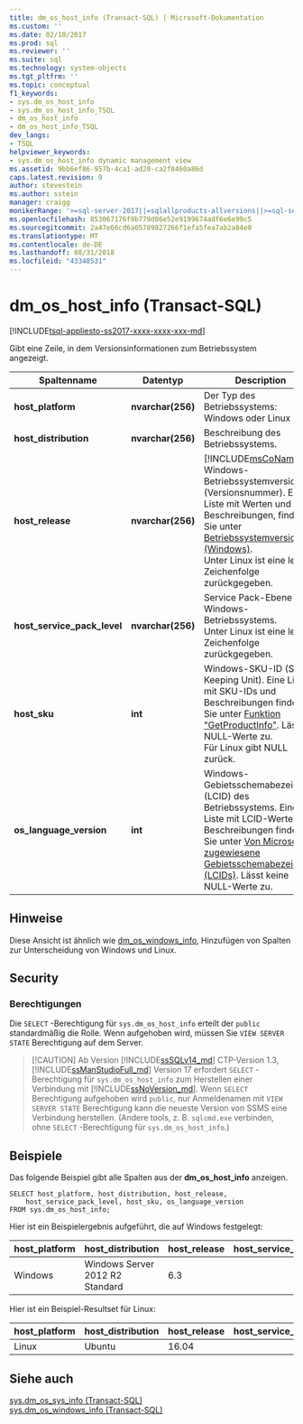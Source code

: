 ```yaml
---
title: dm_os_host_info (Transact-SQL) | Microsoft-Dokumentation
ms.custom: ''
ms.date: 02/10/2017
ms.prod: sql
ms.reviewer: ''
ms.suite: sql
ms.technology: system-objects
ms.tgt_pltfrm: ''
ms.topic: conceptual
f1_keywords:
- sys.dm_os_host_info
- sys.dm_os_host_info_TSQL
- dm_os_host_info
- dm_os_host_info_TSQL
dev_langs:
- TSQL
helpviewer_keywords:
- sys.dm_os_host_info dynamic management view
ms.assetid: 9bb6ef86-957b-4ca1-ad20-ca2f8460a86d
caps.latest.revision: 9
author: stevestein
ms.author: sstein
manager: craigg
monikerRange: '>=sql-server-2017||=sqlallproducts-allversions||>=sql-server-linux-2017||=azuresqldb-mi-current'
ms.openlocfilehash: 853067176f9b779d86e52e9199674adf6e6e99c5
ms.sourcegitcommit: 2a47e66cd6a05789827266f1efa5fea7ab2a84e0
ms.translationtype: MT
ms.contentlocale: de-DE
ms.lasthandoff: 08/31/2018
ms.locfileid: "43348531"
---
```

# <a name="sysdmoshostinfo-transact-sql"></a>dm_os_host_info (Transact-SQL)
[!INCLUDE[tsql-appliesto-ss2017-xxxx-xxxx-xxx-md](../../includes/tsql-appliesto-ss2017-xxxx-xxxx-xxx-md.md)]

Gibt eine Zeile, in dem Versionsinformationen zum Betriebssystem angezeigt.  
  
|Spaltenname |Datentyp |Description |  
|-----------------|---------------|-----------------|  
|**host_platform** |**nvarchar(256)** |Der Typ des Betriebssystems: Windows oder Linux |
|**host_distribution** |**nvarchar(256)** |Beschreibung des Betriebssystems. |
|**host_release**|**nvarchar(256)**|[!INCLUDE[msCoName](../../includes/msconame-md.md)] Windows-Betriebssystemversion (Versionsnummer). Eine Liste mit Werten und Beschreibungen, finden Sie unter [Betriebssystemversion (Windows)](/windows/desktop/SysInfo/operating-system-version). <br> Unter Linux ist eine leere Zeichenfolge zurückgegeben. |  
|**host_service_pack_level**|**nvarchar(256)**|Service Pack-Ebene des Windows-Betriebssystems. <br> Unter Linux ist eine leere Zeichenfolge zurückgegeben. |  
|**host_sku**|**int**|Windows-SKU-ID (Stock Keeping Unit). Eine Liste mit SKU-IDs und Beschreibungen finden Sie unter [Funktion "GetProductInfo"](http://msdn.microsoft.com/library/ms724358.aspx). Lässt NULL-Werte zu. <br> Für Linux gibt NULL zurück. |  
|**os_language_version**|**int**|Windows-Gebietsschemabezeichner (LCID) des Betriebssystems. Eine Liste mit LCID-Werten und Beschreibungen finden Sie unter [Von Microsoft zugewiesene Gebietsschemabezeichner (LCIDs)](http://go.microsoft.com/fwlink/?LinkId=208080). Lässt keine NULL-Werte zu.|  

## <a name="remarks"></a>Hinweise  
Diese Ansicht ist ähnlich wie [dm_os_windows_info](../../relational-databases/system-dynamic-management-views/sys-dm-os-windows-info-transact-sql.md), Hinzufügen von Spalten zur Unterscheidung von Windows und Linux.
  
## <a name="security"></a>Security  
  
### <a name="permissions"></a>Berechtigungen  
Die `SELECT` -Berechtigung für `sys.dm_os_host_info` erteilt der `public` standardmäßig die Rolle. Wenn aufgehoben wird, müssen Sie `VIEW SERVER STATE` Berechtigung auf dem Server.   
 
>  [!CAUTION]
>  Ab Version [!INCLUDE[ssSQLv14_md](../../includes/sssqlv14-md.md)] CTP-Version 1.3, [!INCLUDE[ssManStudioFull_md](../../includes/ssmanstudiofull-md.md)] Version 17 erfordert `SELECT` -Berechtigung für `sys.dm_os_host_info` zum Herstellen einer Verbindung mit [!INCLUDE[ssNoVersion_md](../../includes/ssnoversion-md.md)]. Wenn `SELECT` Berechtigung aufgehoben wird `public`, nur Anmeldenamen mit `VIEW SERVER STATE` Berechtigung kann die neueste Version von SSMS eine Verbindung herstellen. (Andere tools, z. B. `sqlcmd.exe` verbinden, ohne `SELECT` -Berechtigung für `sys.dm_os_host_info`.)

  
## <a name="examples"></a>Beispiele  
 Das folgende Beispiel gibt alle Spalten aus der **dm_os_host_info** anzeigen.  
  
```  
SELECT host_platform, host_distribution, host_release, 
    host_service_pack_level, host_sku, os_language_version  
FROM sys.dm_os_host_info;  
```  

Hier ist ein Beispielergebnis aufgeführt, die auf Windows festgelegt:
 
 |host_platform |host_distribution |host_release |host_service_pack_level |host_sku |os_language_version |
 |----- |----- |----- |----- |----- |----- |
 |Windows   |Windows Server 2012 R2 Standard    |6.3    |   |7  |1033 |  

Hier ist ein Beispiel-Resultset für Linux:
 
 |host_platform |host_distribution |host_release |host_service_pack_level |host_sku |os_language_version |
 |----- |----- |----- |----- |----- |----- |
 |Linux |Ubuntu |16.04  |   |NULL   |1033 |  

  
## <a name="see-also"></a>Siehe auch  
 [sys.dm_os_sys_info &#40;Transact-SQL&#41;](../../relational-databases/system-dynamic-management-views/sys-dm-os-sys-info-transact-sql.md)   
 [sys.dm_os_windows_info (Transact-SQL)](../../relational-databases/system-dynamic-management-views/sys-dm-os-windows-info-transact-sql.md)  
 

